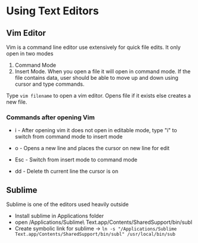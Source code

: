 # Using Text Editors

## Vim Editor
Vim is a command line editor use extensively for quick file edits. 
It only open in two modes
1. Command Mode 
2. Insert Mode. 
When you open a file it will open in command mode. If the file contains data, user should be able to move up and down using cursor and type commands.

Type  `vim filename`  to open a vim editor. Opens file if it exists else creates a new file.

### Commands after opening Vim

* i - After opening vim it does not open in editable mode, type "i"  to switch from command mode to insert mode 

* o - Opens a new line and places the cursor on new line for edit

* Esc - Switch from insert mode to command mode

* dd - Delete th current line the cursor is on



## Sublime
Sublime is one of the editors used heavily outside

* Install sublime in Applications folder
* open /Applications/Sublime\ Text.app/Contents/SharedSupport/bin/subl
* Create symbolic link for sublime ->  `ln -s "/Applications/Sublime Text.app/Contents/SharedSupport/bin/subl" /usr/local/bin/sub`









